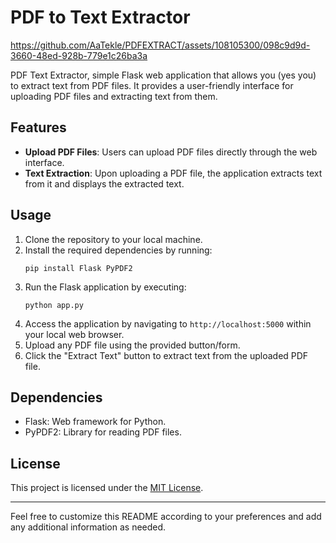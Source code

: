 # PDF to Text Extractor


https://github.com/AaTekle/PDFEXTRACT/assets/108105300/098c9d9d-3660-48ed-928b-779e1c26ba3a




PDF Text Extractor, simple Flask web application that allows you (yes you) to extract text from PDF files. It provides a user-friendly interface for uploading PDF files and extracting text from them.

## Features

- **Upload PDF Files**: Users can upload PDF files directly through the web interface.
- **Text Extraction**: Upon uploading a PDF file, the application extracts text from it and displays the extracted text.

## Usage

1. Clone the repository to your local machine.
2. Install the required dependencies by running:
    ```
    pip install Flask PyPDF2
    ```
3. Run the Flask application by executing:
    ```
    python app.py
    ```
4. Access the application by navigating to `http://localhost:5000` within your local web browser.
5. Upload any PDF file using the provided button/form.
6. Click the "Extract Text" button to extract text from the uploaded PDF file.

## Dependencies

- Flask: Web framework for Python.
- PyPDF2: Library for reading PDF files.

## License

This project is licensed under the [MIT License](LICENSE).

---

Feel free to customize this README according to your preferences and add any additional information as needed.
